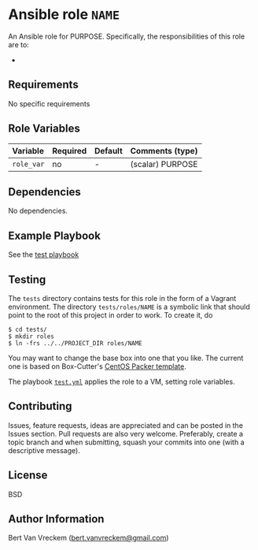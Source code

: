 # Ansible role `NAME`

An Ansible role for PURPOSE. Specifically, the responsibilities of this role are to:

-

## Requirements

No specific requirements

## Role Variables


| Variable   | Required | Default | Comments (type)  |
| :---       | :---     | :---    | :---             |
| `role_var` | no       | -       | (scalar) PURPOSE |

## Dependencies

No dependencies.

## Example Playbook

See the [test playbook](tests/test.yml)

## Testing

The `tests` directory contains tests for this role in the form of a Vagrant environment. The directory `tests/roles/NAME` is a symbolic link that should point to the root of this project in order to work. To create it, do

```ShellSession
$ cd tests/
$ mkdir roles
$ ln -frs ../../PROJECT_DIR roles/NAME
```

You may want to change the base box into one that you like. The current one is based on Box-Cutter's [CentOS Packer template](https://github.com/boxcutter/centos).

The playbook [`test.yml`](tests/test.yml) applies the role to a VM, setting role variables.

## Contributing

Issues, feature requests, ideas are appreciated and can be posted in the Issues section. Pull requests are also very welcome. Preferably, create a topic branch and when submitting, squash your commits into one (with a descriptive message).

## License

BSD

## Author Information

Bert Van Vreckem (bert.vanvreckem@gmail.com)

